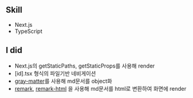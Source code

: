 ## Skill
- Next.js
- TypeScript

## I did
- Next.js의 getStaticPaths, getStaticProps를 사용해 render
- [id].tsx 형식의 파일기반 네비게이션
- [gray-matter](https://www.npmjs.com/package/gray-matter)를 사용해 md문서를 object화
- [remark](https://www.npmjs.com/package/remark), [remark-html](https://www.npmjs.com/package/remark-html) 을 사용해 md문서를 html로 변환하여 화면에 render
